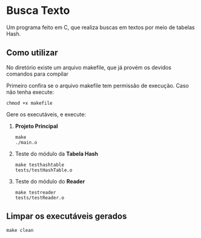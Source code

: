 
# Busca Texto

Um programa feito em C, que realiza buscas em textos por meio de tabelas Hash.

## Como utilizar
No diretório existe um arquivo makefile, que já provém os devidos comandos para compilar

Primeiro confira se o arquivo makefile tem permissâo de execução. Caso não tenha execute:
```
chmod +x makefile
```
Gere os executáveis, e execute:

1. **Projeto Principal**
	```
	make
	./main.o
	```

2. Teste do módulo da **Tabela Hash**
	```
	make testhashtable
	tests/testHashTable.o
	```

3. Teste do módulo do **Reader**
	```
	make testreader
	tests/testReader.o
	```

## Limpar os executáveis gerados
	make clean
